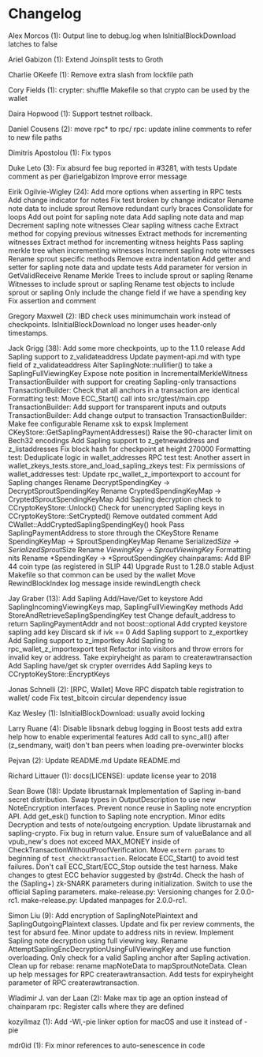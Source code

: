 Changelog
=========

Alex Morcos (1):
      Output line to debug.log when IsInitialBlockDownload latches to false

Ariel Gabizon (1):
      Extend Joinsplit tests to Groth

Charlie OKeefe (1):
      Remove extra slash from lockfile path

Cory Fields (1):
      crypter: shuffle Makefile so that crypto can be used by the wallet

Daira Hopwood (1):
      Support testnet rollback.

Daniel Cousens (2):
      move rpc* to rpc/
      rpc: update inline comments to refer to new file paths

Dimitris Apostolou (1):
      Fix typos

Duke Leto (3):
      Fix absurd fee bug reported in #3281, with tests
      Update comment as per @arielgabizon
      Improve error message

Eirik Ogilvie-Wigley (24):
      Add more options when asserting in RPC tests
      Add change indicator for notes
      Fix test broken by change indicator
      Rename note data to include sprout
      Remove redundant curly braces
      Consolidate for loops
      Add out point for sapling note data
      Add sapling note data and map
      Decrement sapling note witnesses
      Clear sapling witness cache
      Extract method for copying previous witnesses
      Extract methods for incrementing witnesses
      Extract method for incrementing witness heights
      Pass sapling merkle tree when incrementing witnesses
      Increment sapling note witnesses
      Rename sprout specific methods
      Remove extra indentation
      Add getter and setter for sapling note data and update tests
      Add parameter for version in GetValidReceive
      Rename Merkle Trees to include sprout or sapling
      Rename Witnesses to include sprout or sapling
      Rename test objects to include sprout or sapling
      Only include the change field if we have a spending key
      Fix assertion and comment

Gregory Maxwell (2):
      IBD check uses minimumchain work instead of checkpoints.
      IsInitialBlockDownload no longer uses header-only timestamps.

Jack Grigg (38):
      Add some more checkpoints, up to the 1.1.0 release
      Add Sapling support to z_validateaddress
      Update payment-api.md with type field of z_validateaddress
      Alter SaplingNote::nullifier() to take a SaplingFullViewingKey
      Expose note position in IncrementalMerkleWitness
      TransactionBuilder with support for creating Sapling-only transactions
      TransactionBuilder: Check that all anchors in a transaction are identical
      Formatting
      test: Move ECC_Start() call into src/gtest/main.cpp
      TransactionBuilder: Add support for transparent inputs and outputs
      TransactionBuilder: Add change output to transaction
      TransactionBuilder: Make fee configurable
      Rename xsk to expsk
      Implement CKeyStore::GetSaplingPaymentAddresses()
      Raise the 90-character limit on Bech32 encodings
      Add Sapling support to z_getnewaddress and z_listaddresses
      Fix block hash for checkpoint at height 270000
      Formatting
      test: Deduplicate logic in wallet_addresses RPC test
      test: Another assert in wallet_zkeys_tests.store_and_load_sapling_zkeys
      test: Fix permissions of wallet_addresses
      test: Update rpc_wallet_z_importexport to account for Sapling changes
      Rename DecryptSpendingKey -> DecryptSproutSpendingKey
      Rename CryptedSpendingKeyMap -> CryptedSproutSpendingKeyMap
      Add Sapling decryption check to CCryptoKeyStore::Unlock()
      Check for unencrypted Sapling keys in CCryptoKeyStore::SetCrypted()
      Remove outdated comment
      Add CWallet::AddCryptedSaplingSpendingKey() hook
      Pass SaplingPaymentAddress to store through the CKeyStore
      Rename SpendingKeyMap -> SproutSpendingKeyMap
      Rename Serialized*Size -> SerializedSprout*Size
      Rename *ViewingKey* -> *SproutViewingKey*
      Formatting nits
      Rename *SpendingKey -> *SproutSpendingKey
      chainparams: Add BIP 44 coin type (as registered in SLIP 44)
      Upgrade Rust to 1.28.0 stable
      Adjust Makefile so that common can be used by the wallet
      Move RewindBlockIndex log message inside rewindLength check

Jay Graber (13):
      Add Sapling Add/Have/Get to keystore
      Add SaplingIncomingViewingKeys map, SaplingFullViewingKey methods
      Add StoreAndRetrieveSaplingSpendingKey test
      Change default_address to return SaplingPaymentAddr and not boost::optional
      Add crypted keystore sapling add key
      Discard sk if ivk == 0
      Add Sapling support to z_exportkey
      Add Sapling support to z_importkey
      Add Sapling to rpc_wallet_z_importexport test
      Refactor into visitors and throw errors for invalid key or address.
      Take expiryheight as param to createrawtransaction
      Add Sapling have/get sk crypter overrides
      Add Sapling keys to CCryptoKeyStore::EncryptKeys

Jonas Schnelli (2):
      [RPC, Wallet] Move RPC dispatch table registration to wallet/ code
      Fix test_bitcoin circular dependency issue

Kaz Wesley (1):
      IsInitialBlockDownload: usually avoid locking

Larry Ruane (4):
      Disable libsnark debug logging in Boost tests
      add extra help how to enable experimental features
      Add call to sync_all() after (z_sendmany, wait)
      don't ban peers when loading pre-overwinter blocks

Pejvan (2):
      Update README.md
      Update README.md

Richard Littauer (1):
      docs(LICENSE): update license year to 2018

Sean Bowe (18):
      Update librustarnak
      Implementation of Sapling in-band secret distribution.
      Swap types in OutputDescription to use new NoteEncryption interfaces.
      Prevent nonce reuse in Sapling note encryption API.
      Add get_esk() function to Sapling note encryption.
      Minor edits
      Decryption and tests of note/outgoing encryption.
      Update librustarnak and sapling-crypto.
      Fix bug in return value.
      Ensure sum of valueBalance and all vpub_new's does not exceed MAX_MONEY inside of CheckTransactionWithoutProofVerification.
      Move `extern params` to beginning of `test_checktransaction`.
      Relocate ECC_Start() to avoid test failures.
      Don't call ECC_Start/ECC_Stop outside the test harness.
      Make changes to gtest ECC behavior suggested by @str4d.
      Check the hash of the (Sapling+) zk-SNARK parameters during initialization.
      Switch to use the official Sapling parameters.
      make-release.py: Versioning changes for 2.0.0-rc1.
      make-release.py: Updated manpages for 2.0.0-rc1.

Simon Liu (9):
      Add encryption of SaplingNotePlaintext and SaplingOutgoingPlaintext classes.
      Update and fix per review comments, the test for absurd fee.
      Minor update to address nits in review.
      Implement Sapling note decryption using full viewing key.
      Rename AttemptSaplingEncDecryptionUsingFullViewingKey and use function overloading.
      Only check for a valid Sapling anchor after Sapling activation.
      Clean up for rebase: rename mapNoteData to mapSproutNoteData.
      Clean up help messages for RPC createrawtransaction.
      Add tests for expiryheight parameter of RPC createrawtransaction.

Wladimir J. van der Laan (2):
      Make max tip age an option instead of chainparam
      rpc: Register calls where they are defined

kozyilmaz (1):
      Add -Wl,-pie linker option for macOS and use it instead of -pie

mdr0id (1):
      Fix minor references to auto-senescence in code

